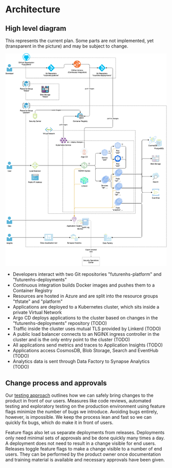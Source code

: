# Architecture

## High level diagram

This represents the current plan. Some parts are not implemented, yet (transparent in the picture) and may be subject to change.

![](./high-level.png)

- Developers interact with two Git repositories "futurenhs-platform" and "futurenhs-deployments"
- Continuous integration builds Docker images and pushes them to a Container Registry
- Resources are hosted in Azure and are split into the resource groups "tfstate" and "platform"
- Applications are deployed to a Kubernetes cluster, which sits inside a private Virtual Network
- Argo CD deploys applications to the cluster based on changes in the "futurenhs-deployments" repository (TODO)
- Traffic inside the cluster uses mutual TLS provided by Linkerd (TODO)
- A public load balancer connects to an NGINX ingress controller in the cluster and is the only entry point to the cluster (TODO)
- All applications send metrics and traces to Application Insights (TODO)
- Applications access CosmosDB, Blob Storage, Search and EventHub (TODO)
- Analytics data is sent through Data Factory to Synapse Analytics (TODO)

## Change process and approvals

Our [testing approach](../testing/test_approach.md) outlines how we can safely bring changes to the product in front of our users. Measures like code reviews, automated testing and exploratory testing on the production environment using feature flags minimize the number of bugs we introduce. Avoiding bugs entirely, however, is impossible. We keep the process lean and fast so we can quickly fix bugs, which do make it in front of users.

Feature flags also let us separate deployments from releases. Deployments only need minimal sets of approvals and be done quickly many times a day. A deployment does not need to result in a change visible for end users. Releases toggle feature flags to make a change visible to a number of end users. They can be performed by the product owner once documentation and training material is available and necessary approvals have been given.
